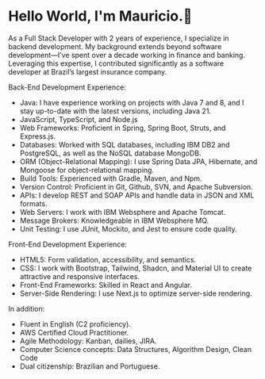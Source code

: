 # Hello World, I'm Mauricio.👋

As a Full Stack Developer with 2 years of experience, I specialize in backend development. My background extends beyond software development—I’ve spent over a decade working in finance and banking. Leveraging this expertise, I contributed significantly as a software developer at Brazil’s largest insurance company.

Back-End Development Experience:

- Java: I have experience working on projects with Java 7 and 8, and I stay up-to-date with the latest versions, including Java 21.
- JavaScript, TypeScript, and Node.js
- Web Frameworks: Proficient in Spring, Spring Boot, Struts, and Express.js.
- Databases: Worked with SQL databases, including IBM DB2 and PostgreSQL, as well as the NoSQL database MongoDB.
- ORM (Object-Relational Mapping): I use Spring Data JPA, Hibernate, and Mongoose for object-relational mapping.
- Build Tools: Experienced with Gradle, Maven, and Npm.
- Version Control: Proficient in Git, Github, SVN, and Apache Subversion.
- APIs: I develop REST and SOAP APIs and handle data in JSON and XML formats.
- Web Servers: I work with IBM Websphere and Apache Tomcat.
- Message Brokers: Knowledgeable in IBM Websphere MQ.
- Unit Testing: I use JUnit, Mockito, and Jest to ensure code quality.

Front-End Development Experience:

- HTML5: Form validation, accessibility, and semantics.
- CSS: I work with Bootstrap, Tailwind, Shadcn, and Material UI to create attractive and responsive interfaces.
- Front-End Frameworks: Skilled in React and Angular.
- Server-Side Rendering: I use Next.js to optimize server-side rendering.

In addition:

- Fluent in English (C2 proficiency).
- AWS Certified Cloud Practitioner.
- Agile Methodology: Kanban, dailies, JIRA.
- Computer Science concepts: Data Structures, Algorithm Design, Clean Code
- Dual citizenship: Brazilian and Portuguese.
